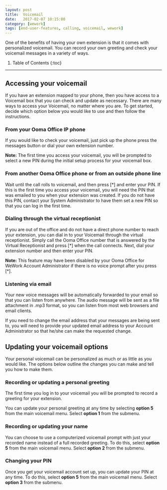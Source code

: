 ```yaml
---
layout: post
title:  Voicemail
date:   2017-02-07 10:15:00
category: [wework]
tags: [end-user-features, calling, voicemail, wework]
---
```


One of the benefits of having your own extension is that it comes with personalized voicemail. You can record your own greeting and check your voicemail messages in a variety of ways.

1. Table of Contents
{:toc}
* * *

## Accessing your voicemail

If you have an extension mapped to your phone, then you have access to a Voicemail box that you can check and update as necessary. There are many ways to access your Voicemail, no matter where you are. To get started, decide which option below you would like to use and then follow the instructions.

### From your Ooma Office IP phone

If you would like to check your voicemail, just pick up the phone press the messages button or dial your own extension number.

**Note:** The first time you access your voicemail, you will be prompted to select a new PIN during the initial setup process for your voicemail box.

### From another Ooma Office phone or from an outside phone line

Wait until the call rolls to voicemail, and then press [*] and enter your PIN. If this is the first time you access your voicemail, you will need the PIN that was emailed to you when your extension was created. If you do not have this PIN, contact your System Administrator to have them set a new PIN so that you can log in the first time.

### Dialing through the virtual receptionist

If you are out of the office and do not have a direct phone number to reach your extension, you can dial in to your Voicemail through the virtual receptionist. Simply call the Ooma Office number that is answered by the Virtual Receptionist and press [*] when the call connects. Next, dial your extension number and then enter your PIN.

**Note:** This feature may have been disabled by your Ooma Office for WeWork Account Administrator if there is no voice prompt after you press [*].

### Listening via email

Your new voice messages will be automatically forwarded to your email so that you can listen from anywhere. The audio message will be sent as a file attachment in .mp3 format, so you can listen from most web browsers and email clients.

If you need to change the email address that your messages are being sent to, you will need to provide your updated email address to your Account Administrator so that he/she can make the requested change.

## Updating your voicemail options

Your personal voicemail can be personalized as much or as little as you would like. The options below outline the changes you can make and tell you how to make them.

### Recording or updating a personal greeting

The first time you log in to your voicemail you will be prompted to record a greeting for your extension.

You can update your personal greeting at any time by selecting **option 5** from the main voicemail menu. Select **option 1** from the submenu.

### Recording or updating your name

You can choose to use a computerized voicemail prompt with just your recorded name instead of a full recorded greeting. To do this, select **option 5** from the main voicemail menu. Select **option 2** from the submenu.

### Changing your PIN

Once you get your voicemail account set up, you can update your PIN at any time. To do this, select **option 5** from the main voicemail menu. Select **option 3** from the submenu.
